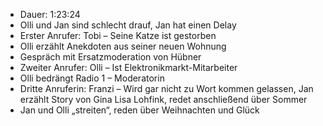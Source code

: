 - Dauer: 1:23:24
- Olli und Jan sind schlecht drauf, Jan hat einen Delay
- Erster Anrufer: Tobi – Seine Katze ist gestorben
- Olli erzählt Anekdoten aus seiner neuen Wohnung
- Gespräch mit Ersatzmoderation von Hübner
- Zweiter Anrufer: Olli – Ist Elektronikmarkt-Mitarbeiter
- Olli bedrängt Radio 1 – Moderatorin
- Dritte Anruferin: Franzi – Wird gar nicht zu Wort kommen gelassen, Jan erzählt Story von Gina Lisa Lohfink, redet anschließend über Sommer
- Jan und Olli „streiten“, reden über Weihnachten und Glück

